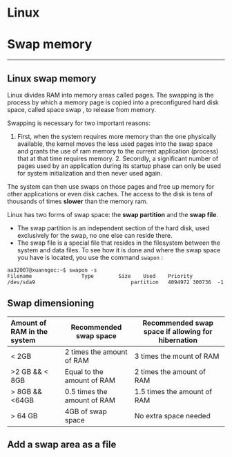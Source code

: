 # Linux
# Swap memory 
---
## Linux swap memory 

Linux divides RAM into memory areas called pages.
The swapping is the process by which a memory page is copied into a preconfigured hard disk space, called space swap , to release from memory. 

Swapping is  necessary for two important reasons:
   1. First, when the system requires more memory than the one physically available, the kernel moves the less used pages into the swap space and grants the use of ram memory to the current application (process) that at that time requires memory.
    2. Secondly, a significant number of pages used by an application during its startup phase can only be used for system initialization and then never used again. 

The system can then use swaps on those pages and free up memory for other applications or even disk caches.
The access to the disk is tens of thousands of times **slower** than the memory ram. 

Linux has two forms of swap space: the **swap partition** and the **swap file**.
- The swap partition is an independent section of the hard disk, used exclusively for the swap, no one else can reside there.
- The swap file is a special file that resides in the filesystem between the system and data files.
To see how it is done and where the swap space you have is located, you use the command ``swapon`` :
```
aa32007@xuanngoc:~$ swapon -s
Filename				Type		Size	Used	Priority
/dev/sda9                              	partition	4094972	300736	-1
```

## Swap dimensioning 
| Amount of RAM in the system | Recommended swap space | Recommended swap space if allowing for hibernation |
|:------------------------------|------------------------|----------------------------|
|< 2GB| 2 times the amount of RAM | 3 times the mount of RAM|
|>2 GB && < 8GB  | Equal to the amount of RAM | 2 times the amount of RAM |
| > 8GB && <64GB | 0.5 times the amount of RAM | 1.5 times the amount of RAM |
| > 64 GB | 4GB of swap space | No extra space needed |

## Add a swap area as a file 

